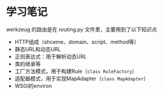 # 学习笔记

werkzeug 的路由是在 routing.py 文件里，主要用到了以下知识点

- HTTP组成（shceme、domain、script、method等）
- 静态URL和动态URL
- 正则表达式：用于解析动态URL
- 类的继承等
- 工厂方法模式，用于构建Rule（`class RuleFactory`）
- 适配器模式，用于实现MapAdapter（`class MapAdapter`）
- WSGI的environ
